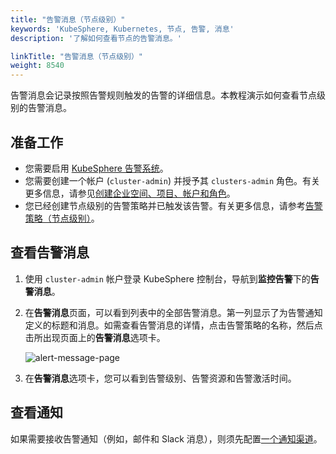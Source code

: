 ```yaml
---
title: "告警消息（节点级别）"
keywords: 'KubeSphere, Kubernetes, 节点, 告警, 消息'
description: '了解如何查看节点的告警消息。'

linkTitle: "告警消息（节点级别）"
weight: 8540
---
```


告警消息会记录按照告警规则触发的告警的详细信息。本教程演示如何查看节点级别的告警消息。
## 准备工作

- 您需要启用 [KubeSphere 告警系统](../../../pluggable-components/alerting/)。
- 您需要创建一个帐户 (`cluster-admin`) 并授予其 `clusters-admin` 角色。有关更多信息，请参见[创建企业空间、项目、帐户和角色](../../../quick-start/create-workspace-and-project/#step-4-create-a-role)。
- 您已经创建节点级别的告警策略并已触发该告警。有关更多信息，请参考[告警策略（节点级别）](../alerting-policy/)。

## 查看告警消息

1. 使用 `cluster-admin` 帐户登录 KubeSphere 控制台，导航到**监控告警**下的**告警消息**。

2. 在**告警消息**页面，可以看到列表中的全部告警消息。第一列显示了为告警通知定义的标题和消息。如需查看告警消息的详情，点击告警策略的名称，然后点击所出现页面上的**告警消息**选项卡。

   ![alert-message-page](/images/docs/zh-cn/cluster-administration/cluster-wide-alerting-and-notification/alerting-message-node-level/alert-message-page.png)

3. 在**告警消息**选项卡，您可以看到告警级别、告警资源和告警激活时间。

## 查看通知

如果需要接收告警通知（例如，邮件和 Slack 消息），则须先配置[一个通知渠道](../../../cluster-administration/platform-settings/notification-management/configure-email/)。